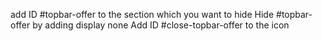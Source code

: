 add ID #topbar-offer to the section which you want to hide
Hide #topbar-offer by adding display none
Add ID #close-topbar-offer to the icon
